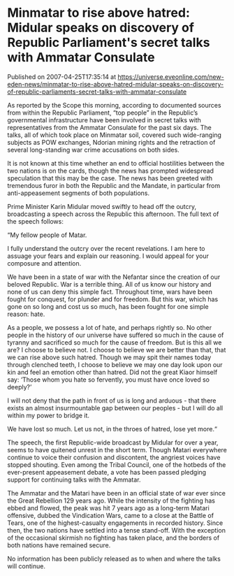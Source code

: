 # Minmatar to rise above hatred: Midular speaks on discovery of Republic Parliament's secret talks with Ammatar Consulate
Published on 2007-04-25T17:35:14 at https://universe.eveonline.com/new-eden-news/minmatar-to-rise-above-hatred-midular-speaks-on-discovery-of-republic-parliaments-secret-talks-with-ammatar-consulate

As reported by the Scope this morning, according to documented sources from within the Republic Parliament, “top people” in the Republic’s governmental infrastructure have been involved in secret talks with representatives from the Ammatar Consulate for the past six days. The talks, all of which took place on Minmatar soil, covered such wide-ranging subjects as POW exchanges, Ndorian mining rights and the retraction of several long-standing war crime accusations on both sides.   
  
It is not known at this time whether an end to official hostilities between the two nations is on the cards, though the news has prompted widespread speculation that this may be the case. The news has been greeted with tremendous furor in both the Republic and the Mandate, in particular from anti-appeasement segments of both populations.   
  
Prime Minister Karin Midular moved swiftly to head off the outcry, broadcasting a speech across the Republic this afternoon. The full text of the speech follows:   
  
  
“My fellow people of Matar.   
  
I fully understand the outcry over the recent revelations. I am here to assuage your fears and explain our reasoning. I would appeal for your composure and attention.   
  
We have been in a state of war with the Nefantar since the creation of our beloved Republic. War is a terrible thing. All of us know our history and none of us can deny this simple fact. Throughout time, wars have been fought for conquest, for plunder and for freedom. But this war, which has gone on so long and cost us so much, has been fought for one simple reason: hate.   
  
As a people, we possess a lot of hate, and perhaps rightly so. No other people in the history of our universe have suffered so much in the cause of tyranny and sacrificed so much for the cause of freedom. But is this all we are? I choose to believe not. I choose to believe we are better than that, that we can rise above such hatred. Though we may spit their names today through clenched teeth, I choose to believe we may one day look upon our kin and feel an emotion other than hatred. Did not the great Kiaor himself say: ‘Those whom you hate so fervently, you must have once loved so deeply?’   
  
I will not deny that the path in front of us is long and arduous - that there exists an almost insurmountable gap between our peoples - but I will do all within my power to bridge it.   
  
We have lost so much. Let us not, in the throes of hatred, lose yet more.“   
  
The speech, the first Republic-wide broadcast by Midular for over a year, seems to have quitened unrest in the short term. Though Matari everywhere continue to voice their confusion and discontent, the angriest voices have stopped shouting. Even among the Tribal Council, one of the hotbeds of the ever-present appeasement debate, a vote has been passed pledging support for continuing talks with the Ammatar.   
  
The Ammatar and the Matari have been in an official state of war ever since the Great Rebellion 129 years ago. While the intensity of the fighting has ebbed and flowed, the peak was hit 7 years ago as a long-term Matari offensive, dubbed the Vindication Wars, came to a close at the Battle of Tears, one of the highest-casualty engagements in recorded history. Since then, the two nations have settled into a tense stand-off. With the exception of the occasional skirmish no fighting has taken place, and the borders of both nations have remained secure.   
  
No information has been publicly released as to when and where the talks will continue.
